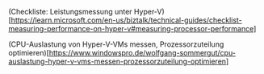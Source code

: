 (Checkliste: Leistungsmessung unter Hyper-V)[https://learn.microsoft.com/en-us/biztalk/technical-guides/checklist-measuring-performance-on-hyper-v#measuring-processor-performance]

(CPU-Auslastung von Hyper-V-VMs messen, Prozessorzuteilung optimieren)[https://www.windowspro.de/wolfgang-sommergut/cpu-auslastung-hyper-v-vms-messen-prozessorzuteilung-optimieren]
